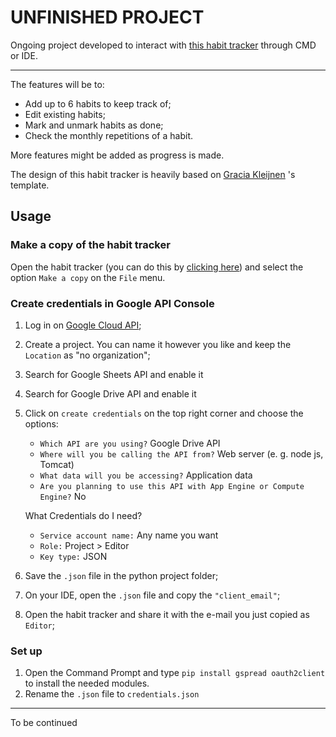 # UNFINISHED PROJECT

Ongoing project developed to interact with [this habit tracker](https://docs.google.com/spreadsheets/d/1DajqsoW14-qOIwudflfm8z3iszPKc0n9gU3hxN1Ma6o/edit#gid=0) through CMD or IDE.

---

The features will be to:
- Add up to 6 habits to keep track of;
- Edit existing habits;
- Mark and unmark habits as done;
- Check the monthly repetitions of a habit.

More features might be added as progress is made.


The design of this habit tracker is heavily based on [Gracia Kleijnen](https://graciakleijnen.medium.com/) 's template.

## Usage

### Make a copy of the habit tracker
Open the habit tracker (you can do this by [clicking here](https://docs.google.com/spreadsheets/d/1DajqsoW14-qOIwudflfm8z3iszPKc0n9gU3hxN1Ma6o/edit#gid=0)) and select the option `Make a copy` on the `File` menu. 

### Create credentials in Google API Console

1. Log in on [Google Cloud API](https://console.cloud.google.com/home/);
2. Create a project. You can name it however you like and keep the `Location` as "no organization";
3. Search for Google Sheets API and enable it
4. Search for Google Drive API and enable it
5. Click on `create credentials` on the top right corner and choose the options:
    - `Which API are you using?` Google Drive API
    - `Where will you be calling the API from?` Web server (e. g. node js, Tomcat)
    - `What data will you be accessing?` Application data
    - `Are you planning to use this API with App Engine or Compute Engine?` No

    What Credentials do I need?
    - `Service account name:` Any name you want
    - `Role:` Project > Editor
    - `Key type:` JSON
6. Save the `.json` file in the python project folder;
7. On your IDE, open the `.json` file and copy the `"client_email"`;
8. Open the habit tracker and share it with the e-mail you just copied as `Editor`;


### Set up 

1. Open the Command Prompt and type `pip install gspread oauth2client` to install the needed modules.
2. Rename the `.json` file to `credentials.json`


-----

To be continued
